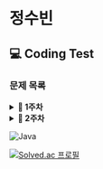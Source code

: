 # 정수빈

## 💻 Coding Test

### **문제 목록**

<details markdown="1">
<summary><strong>📄 1주차 </strong></summary>

| 푼 문제 수 |            |                   문풀 사이트                   | 문제번호      | 제목                                       | 풀이 |
| :--------: | :--------: | :---------------------------------------------: | ------------- | ------------------------------------------ | ---- |
|     1      | Coding Bat | [warmup1_1](https://codingbat.com/prob/p187868) | SleepIn       | [풀이](https://codingbat.com/prob/p187868) |
|     2      | Coding Bat | [warmup1_2](https://codingbat.com/prob/p181646) | MonkeyTrouble | [풀이](https://codingbat.com/prob/p181646) |
|     3      | Coding Bat | [warmup1_3](https://codingbat.com/prob/p154485) | SumDouble     | [풀이](https://codingbat.com/prob/p154485) |
|     4      | Coding Bat | [warmup1_4](https://codingbat.com/prob/p116624) | SumDouble     | [풀이](https://codingbat.com/prob/p116624) |

---

</details>

<details markdown="1">
<summary><strong>📄 2주차 </strong></summary>

| 푼 문제 수 |                 문제번호/URL                 |       제목        | 풀이                                                                                                   |
| :--------: | :------------------------------------------: | :---------------: | ------------------------------------------------------------------------------------------------------ |
|     1      | [2557](https://www.acmicpc.net/problem/2557) | 입출력과 사칙연산 | [풀이](https://github.com/SoobinJung1013/coding_test_study/blob/main/soobinJung/BaekJoon/1/example.md) |

---

</details>

![Java](https://img.shields.io/badge/java-%23ED8B00.svg?style=for-the-badge&logo=java&logoColor=white)

[![Solved.ac
프로필](http://mazassumnida.wtf/api/v2/generate_badge?boj=sb991013)](https://solved.ac/sb991013)
